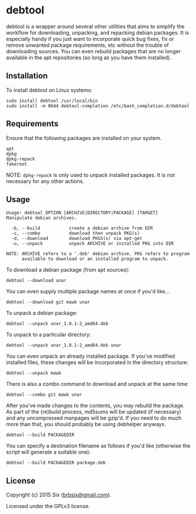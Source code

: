 # debtool

debtool is a wrapper around several other utilities that aims to simplify the workflow for downloading, unpacking, and repacking debian packages. It is especially handy if you just want to incorporate quick bug fixes, fix or remove unwanted package requirements, etc without the trouble of downloading sources. You can even rebuild packages that are no longer available in the apt repositories (so long as you have them installed).

Installation
------------

To install debtool on Linux systems:

    sudo install debtool /usr/local/bin
    sudo install -m 0644 debtool-completion /etc/bash_completion.d/debtool

Requirements
------------

Ensure that the following packages are installed on your system.

    apt
    dpkg
    dpkg-repack
    fakeroot

NOTE: `dpkg-repack` is only used to unpack installed packages. It is not necessary for any other actions.

Usage
-----

    Usage: debtool OPTION [ARCHIVE|DIRECTORY|PACKAGE] [TARGET]
    Manipulate debian archives.

      -b, --build           create a debian archive from DIR
      -c, --combo           download then unpack PKG(s)
      -d, --download        download PKGS(s) via apt-get
      -u, --unpack          unpack ARCHIVE or installed PKG into DIR

    NOTE: ARCHIVE refers to a '.deb' debian archive. PKG refers to program
          available to download or an installed program to unpack.

To download a debian package (from apt sources):

    debtool --download unar

You can even supply multiple package names at once if you'd like...

    debtool --download git mawk unar

To unpack a debian package:

    debtool --unpack unar_1.8.1-2_amd64.deb

To unpack to a particular directory:

    debtool --unpack unar_1.8.1-2_amd64.deb unar

You can even unpack an already installed package. If you've modified installed files, these changes will be incorporated in the directory structure:

    debtool --unpack mawk

There is also a combo command to download and unpack at the same time:

    debtool --combo git mawk unar

After you've made changes to the contents, you may rebuild the package. As part of the (re)build process, md5sums will be updated (if necessary) and any uncompressed manpages will be gzip'd. If you need to do much more than that, you should probably be using debhelper anyways.

    debtool --build PACKAGEDIR

You can specify a destination filename as follows if you'd like (otherwise the script will generate a suitable one):

    debtool --build PACKAGEDIR package.deb

License
-------

Copyright (c) 2015 Six (brbsix@gmail.com).

Licensed under the GPLv3 license.
